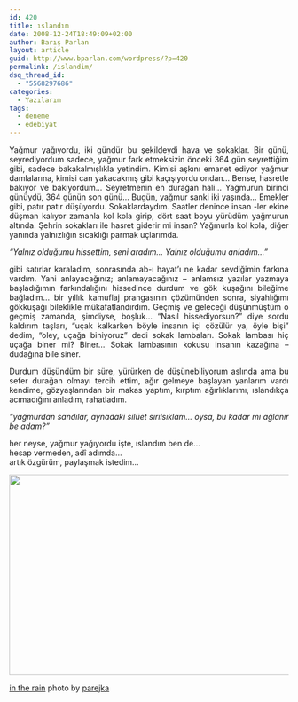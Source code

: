 ```yaml
---
id: 420
title: ıslandım
date: 2008-12-24T18:49:09+02:00
author: Barış Parlan
layout: article
guid: http://www.bparlan.com/wordpress/?p=420
permalink: /islandim/
dsq_thread_id:
  - "5568297686"
categories:
  - Yazılarım
tags:
  - deneme
  - edebiyat
---
```


<p style="text-align: justify;">
  Yağmur yağıyordu, iki gündür bu şekildeydi hava ve sokaklar. Bir günü, seyrediyordum sadece, yağmur fark etmeksizin önceki 364 gün seyrettiğim gibi, sadece bakakalmışlıkla yetindim. Kimisi aşkını emanet ediyor yağmur damlalarına, kimisi can yakacakmış gibi kaçışıyordu ondan&#8230; Bense, hasretle bakıyor ve bakıyordum&#8230; Seyretmenin en durağan hali&#8230; Yağmurun birinci günüydü, 364 günün son günü&#8230; Bugün, yağmur sanki iki yaşında&#8230; Emekler gibi, patır patır düşüyordu. Sokaklardaydım. Saatler denince insan -ler ekine düşman kalıyor zamanla kol kola girip, dört saat boyu yürüdüm yağmurun altında. Şehrin sokakları ile hasret giderir mi insan? Yağmurla kol kola, diğer yanında yalnızlığın sıcaklığı parmak uçlarımda.
</p>

<p style="text-align: justify;">
  <em>&#8220;Yalnız olduğumu hissettim, seni aradım&#8230; Yalnız olduğumu anladım&#8230;&#8221;<!--more--></em>
</p>

<p style="text-align: justify;">
  gibi satırlar karaladım, sonrasında ab-ı hayat&#8217;ı ne kadar sevdiğimin farkına vardım. Yani anlayacağınız; anlamayacağınız &#8211; anlamsız yazılar yazmaya başladığımın farkındalığını hissedince durdum ve gök kuşağını bileğime bağladım&#8230; bir yıllık kamuflaj prangasının çözümünden sonra, siyahlığımı gökkuşağı bileklikle mükafatlandırdım. Geçmiş ve geleceği düşünmüştüm o geçmiş zamanda, şimdiyse, boşluk&#8230; &#8220;Nasıl hissediyorsun?&#8221; diye sordu kaldırım taşları, &#8220;uçak kalkarken böyle insanın içi çözülür ya, öyle bişi&#8221; dedim, &#8220;oley, uçağa biniyoruz&#8221; dedi sokak lambaları. Sokak lambası hiç uçağa biner mi? Biner&#8230; Sokak lambasının kokusu insanın kazağına &#8211; dudağına bile siner.
</p>

<p style="text-align: justify;">
  Durdum düşündüm bir süre, yürürken de düşünebiliyorum aslında ama bu sefer durağan olmayı tercih ettim, ağır gelmeye başlayan yanlarım vardı kendime, gözyaşlarından bir makas yaptım, kırptım ağırlıklarımı, ıslandıkça acımadığını anladım, rahatladım.
</p>

<p style="text-align: justify;">
  <em>&#8220;yağmurdan sandılar, aynadaki silüet sırılsıklam&#8230; oysa, bu kadar mı ağlanır be adam?&#8221;</em>
</p>

<p style="text-align: justify;">
  her neyse, yağmur yağıyordu işte, ıslandım ben de&#8230;<br /> hesap vermeden, adî adımda&#8230;<br /> artık özgürüm, paylaşmak istedim&#8230;
</p>

<p style="text-align: center;">
  <a href="https://i1.wp.com/www.bparlan.com/wordpress/wp-content/uploads/_in_the_rain__by_parejka.jpg"><img class="size-full wp-image-422  aligncenter" title="In the rain by Parejka" src="https://i1.wp.com/www.bparlan.com/wordpress/wp-content/uploads/_in_the_rain__by_parejka.jpg?resize=542%2C362" alt="" width="542" height="362" data-recalc-dims="1" /></a>
</p>

<a title="in the rain by *parejka at deviantart" href="http://parejka.deviantart.com/art/in-the-rain-36094280" target="_blank">in the rain</a> photo by <a title="Parejka @ DeviantArt" href="http://parejka.deviantart.com/" target="_blank">parejka</a>
